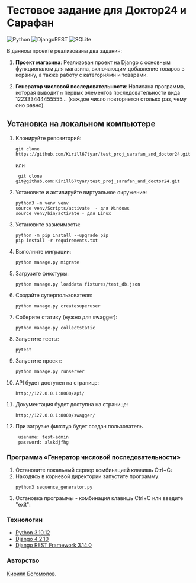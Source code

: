 
# Тестовое задание для Доктор24 и Сарафан

![Python](https://img.shields.io/badge/python-3670A0?style=for-the-badge&logo=python&logoColor=ffdd54) ![DjangoREST](https://img.shields.io/badge/DJANGO-REST-ff1709?style=for-the-badge&logo=django&logoColor=white&color=ff1709&labelColor=gray) ![SQLite](https://img.shields.io/badge/sqlite-%2307405e.svg?style=for-the-badge&logo=sqlite&logoColor=white)

В данном проекте реализованы два задания:

1. **Проект магазина**:
   Реализован проект на Django с основным функционалом для магазина, включающим добавление товаров в корзину, а также работу с категориями и товарами.

2. **Генератор числовой последовательности**:
   Написана программа, которая выводит `n` первых элементов последовательности вида 122333444455555… (каждое число повторяется столько раз, чему оно равно).

## __Установка на локальном компьютере__
1. Клонируйте репозиторий:
    ```
    git clone https://github.com/Kirill67tyar/test_proj_sarafan_and_doctor24.git
    ```
    или
    ```
     git clone git@github.com:Kirill67tyar/test_proj_sarafan_and_doctor24.git
    ```
2. Установите и активируйте виртуальное окружение:
    ```
    python3 -m venv venv
    source venv/Scripts/activate  - для Windows
    source venv/bin/activate - для Linux
    ```
3. Установите зависимости:
    ```
    python -m pip install --upgrade pip
    pip install -r requirements.txt
    ```
4. Выполните миграции:
    ```
    python manage.py migrate
    ```
5. Загрузите фикстуры:
    ```
    python manage.py loaddata fixtures/test_db.json
    ```
6. Создайте суперпользователя:
    ```
    python manage.py createsuperuser
    ```
7. Соберите статику  (нужно для swagger):
    ```
    python manage.py collectstatic
    ```
8. Запустите тесты:
    ```
    pytest
    ```
9. Запустите проект:
    ```
    python manage.py runserver
    ```
10. API будет доступен на странице:
    ```
    http://127.0.0.1:8000/api/
    ```
11. Документация будет доступна на странице:
    ```
    http://127.0.0.1:8000/swagger/
    ```
12. При загрузке фикстур будет создан пользователь 
    ```
     usename: test-admin
     password: alskdjfhg
    ```
### __Программа «Генератор числовой последовательности»__
1. Остановите локальный сервер комбинацией клавишь Ctrl+C:
2. Находясь в корневой директории запустите программу:
    ```
    python3 sequence_generator.py
    ```
3. Остановка программы - комбинация клавишь Ctrl+C или введите "exit":

### __Технологии__
* [Python 3.10.12](https://www.python.org/doc/)
* [Django 4.2.10](https://docs.djangoproject.com/en/4.2/)
* [Django REST Framework  3.14.0](https://www.django-rest-framework.org/)

### Авторство

[Кирилл Богомолов](https://github.com/Kirill67tyar).